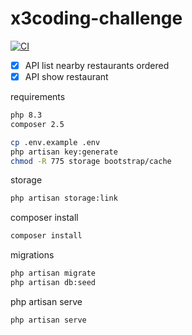 # x3coding-challenge

[![CI](https://github.com/soulaimaneyahya/x3coding-challenge/actions/workflows/ci.yaml/badge.svg)](https://github.com/soulaimaneyahya/x3coding-challenge/actions/workflows/ci.yaml)

- [x] API list nearby restaurants ordered
- [x] API show restaurant

requirements
```sh
php 8.3
composer 2.5
```

```sh
cp .env.example .env
php artisan key:generate
chmod -R 775 storage bootstrap/cache
```

storage
```sh
php artisan storage:link
```

composer install
```sh
composer install
```

migrations
```sh
php artisan migrate
php artisan db:seed
```

php artisan serve
```sh
php artisan serve
```
